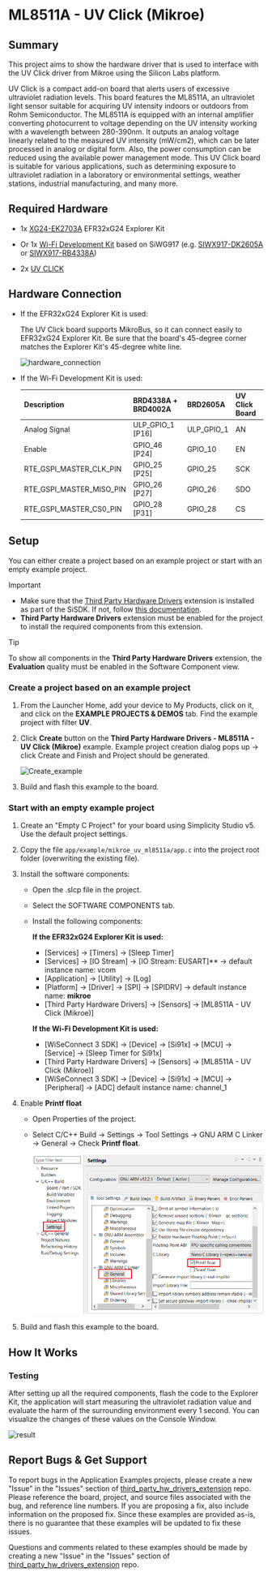 # ML8511A - UV Click (Mikroe) #

## Summary ##

This project aims to show the hardware driver that is used to interface with the UV Click driver from Mikroe using the Silicon Labs platform.

UV Click is a compact add-on board that alerts users of excessive ultraviolet radiation levels. This board features the ML8511A, an ultraviolet light sensor suitable for acquiring UV intensity indoors or outdoors from Rohm Semiconductor. The ML8511A is equipped with an internal amplifier converting photocurrent to voltage depending on the UV intensity working with a wavelength between 280-390nm. It outputs an analog voltage linearly related to the measured UV intensity (mW/cm2), which can be later processed in analog or digital form. Also, the power consumption can be reduced using the available power management mode. This UV Click board is suitable for various applications, such as determining exposure to ultraviolet radiation in a laboratory or environmental settings, weather stations, industrial manufacturing, and many more.

## Required Hardware ##

- 1x [XG24-EK2703A](https://www.silabs.com/development-tools/wireless/efr32xg24-explorer-kit) EFR32xG24 Explorer Kit

- Or 1x [Wi-Fi Development Kit](https://www.silabs.com/development-tools/wireless/wi-fi) based on SiWG917 (e.g. [SIWX917-DK2605A](https://www.silabs.com/development-tools/wireless/wi-fi/siwx917-dk2605a-wifi-6-bluetooth-le-soc-dev-kit) or [SIWX917-RB4338A](https://www.silabs.com/development-tools/wireless/wi-fi/siwx917-rb4338a-wifi-6-bluetooth-le-soc-radio-board))

- 2x [UV CLICK](https://www.mikroe.com/uv-click)

## Hardware Connection ##

- If the EFR32xG24 Explorer Kit is used:

  The UV Click board supports MikroBus, so it can connect easily to EFR32xG24 Explorer Kit. Be sure that the board's 45-degree corner matches the Explorer Kit's 45-degree white line.

  ![hardware_connection](image/hardware_connection.png)

- If the Wi-Fi Development Kit is used:

  | Description  | BRD4338A + BRD4002A | BRD2605A | UV Click Board |
  | -------------| ------------------- | -------------------- | ------------------- |
  | Analog Signal | ULP_GPIO_1 [P16]    | ULP_GPIO_1          | AN                  |
  | Enable        | GPIO_46 [P24]       | GPIO_10             | EN                  |
  | RTE_GSPI_MASTER_CLK_PIN  | GPIO_25 [P25] | GPIO_25        | SCK                 |
  | RTE_GSPI_MASTER_MISO_PIN | GPIO_26 [P27] | GPIO_26        | SDO                 |
  | RTE_GSPI_MASTER_CS0_PIN  | GPIO_28 [P31] | GPIO_28        | CS                  |

## Setup ##

You can either create a project based on an example project or start with an empty example project.

> [!IMPORTANT]
> - Make sure that the [Third Party Hardware Drivers](https://github.com/SiliconLabsSoftware/third_party_hw_drivers_extension) extension is installed as part of the SiSDK. If not, follow [this documentation](https://github.com/SiliconLabsSoftware/third_party_hw_drivers_extension/blob/master/README.md#how-to-add-to-simplicity-studio-ide).
> - **Third Party Hardware Drivers** extension must be enabled for the project to install the required components from this extension.

> [!TIP]
> To show all components in the **Third Party Hardware Drivers** extension, the **Evaluation** quality must be enabled in the Software Component view.

### Create a project based on an example project ###

1. From the Launcher Home, add your device to My Products, click on it, and click on the **EXAMPLE PROJECTS & DEMOS** tab. Find the example project with filter **UV**.

2. Click **Create** button on the **Third Party Hardware Drivers - ML8511A - UV Click (Mikroe)** example. Example project creation dialog pops up -> click Create and Finish and Project should be generated.

   ![Create_example](image/create_example.png)

3. Build and flash this example to the board.

### Start with an empty example project ###

1. Create an "Empty C Project" for your board using Simplicity Studio v5. Use the default project settings.

2. Copy the file `app/example/mikroe_uv_ml8511a/app.c` into the project root folder (overwriting the existing file).

3. Install the software components:

    - Open the .slcp file in the project.

    - Select the SOFTWARE COMPONENTS tab.

    - Install the following components:

      **If the EFR32xG24 Explorer Kit is used:**

        - [Services] → [Timers] → [Sleep Timer]
        - [Services] → [IO Stream] → [IO Stream: EUSART]** → default instance name: vcom
        - [Application] → [Utility] → [Log]
        - [Platform] → [Driver] → [SPI] → [SPIDRV] → default instance name: **mikroe**
        - [Third Party Hardware Drivers] → [Sensors] → [ML8511A - UV Click (Mikroe)]

      **If the Wi-Fi Development Kit is used:**

        - [WiSeConnect 3 SDK] → [Device] → [Si91x] → [MCU] → [Service] → [Sleep Timer for Si91x]
        - [Third Party Hardware Drivers] → [Sensors] → [ML8511A - UV Click (Mikroe)]
        - [WiSeConnect 3 SDK] → [Device] → [Si91x] → [MCU] → [Peripheral] → [ADC] default instance name: channel_1

4. Enable **Printf float**

   - Open Properties of the project.
   - Select C/C++ Build → Settings → Tool Settings → GNU ARM C Linker → General → Check **Printf float**.

      ![float](image/float.png)

5. Build and flash this example to the board.

## How It Works ##

### Testing ###

After setting up all the required components, flash the code to the Explorer Kit, the application will start measuring the ultraviolet radiation value and evaluate the harm of the surrounding environment every 1 second. You can visualize the changes of these values on the Console Window.

![result](image/result.png)

## Report Bugs & Get Support ##

To report bugs in the Application Examples projects, please create a new "Issue" in the "Issues" section of [third_party_hw_drivers_extension](https://github.com/SiliconLabsSoftware/third_party_hw_drivers_extension) repo. Please reference the board, project, and source files associated with the bug, and reference line numbers. If you are proposing a fix, also include information on the proposed fix. Since these examples are provided as-is, there is no guarantee that these examples will be updated to fix these issues.

Questions and comments related to these examples should be made by creating a new "Issue" in the "Issues" section of [third_party_hw_drivers_extension](https://github.com/SiliconLabsSoftware/third_party_hw_drivers_extension) repo.
